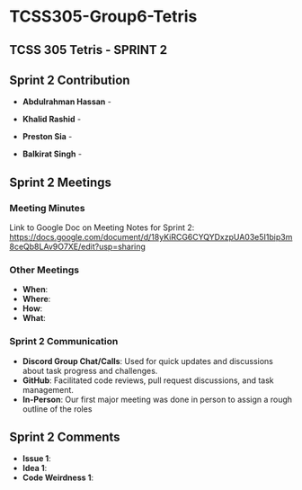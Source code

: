 # TCSS305-Group6-Tetris

## TCSS 305 Tetris - SPRINT 2

## Sprint 2 Contribution

- **Abdulrahman Hassan**  - 


- **Khalid Rashid**  -


- **Preston Sia**  -


- **Balkirat Singh**  -

## Sprint 2 Meetings

### Meeting Minutes
Link to Google Doc on Meeting Notes for Sprint 2:
https://docs.google.com/document/d/18yKiRCG6CYQYDxzpUA03e5I1bip3m8ceQb8LAv9O7XE/edit?usp=sharing

### Other Meetings
- **When**:
- **Where**:
- **How**:
- **What**:

### Sprint 2 Communication

- **Discord Group Chat/Calls**: Used for quick updates and discussions about task progress and challenges.  
- **GitHub**: Facilitated code reviews, pull request discussions, and task management.  
- **In-Person**: Our first major meeting was done in person to assign a rough outline of the roles

## Sprint 2 Comments
- **Issue 1**: 
- **Idea 1**: 
- **Code Weirdness 1**:
